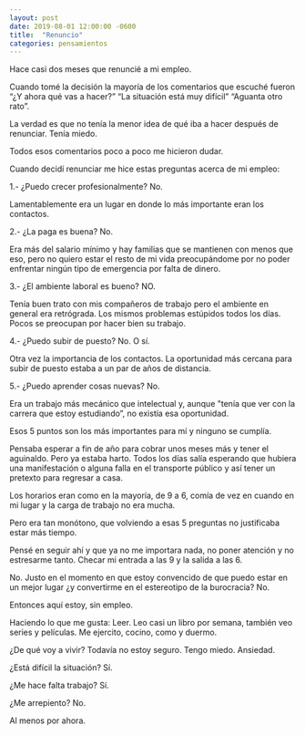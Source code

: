 ```yaml
---
layout: post
date: 2019-08-01 12:00:00 -0600
title:  "Renuncio"
categories: pensamientos
---
```


Hace casi dos meses que renuncié a mi empleo.

Cuando tomé la decisión la mayoría de los comentarios que escuché fueron “¿Y ahora qué vas a hacer?” “La situación está muy difícil” “Aguanta otro rato”.

La verdad es que no tenía la menor idea de qué iba a hacer después de renunciar. Tenía miedo.

Todos esos comentarios poco a poco me hicieron dudar.

Cuando decidí renunciar me hice estas preguntas acerca de mi empleo:

1.- ¿Puedo crecer profesionalmente?
No. 

Lamentablemente era un lugar en donde lo más importante eran los contactos.

2.- ¿La paga es buena?
No.

Era más del salario mínimo y hay familias que se mantienen con menos que eso, pero no quiero estar el resto de mi vida preocupándome por no poder enfrentar ningún tipo de emergencia por falta de dinero.

3.- ¿El ambiente laboral es bueno?
NO.

Tenía buen trato con mis compañeros de trabajo pero el ambiente en general era retrógrada. Los mismos problemas estúpidos todos los días. Pocos se preocupan por hacer bien su trabajo.

4.- ¿Puedo subir de puesto?
No. O sí.

Otra vez la importancia de los contactos. La oportunidad más cercana para subir de puesto estaba a un par de años de distancia.

5.- ¿Puedo aprender cosas nuevas?
No.

Era un trabajo más mecánico que intelectual y, aunque \"tenía que ver con la carrera que estoy estudiando”, no existía esa oportunidad.

Esos 5 puntos son los más importantes para mí y ninguno se cumplía.

Pensaba esperar a fin de año para cobrar unos meses más y tener el aguinaldo. Pero ya estaba harto. Todos los días salía esperando que hubiera una manifestación o alguna falla en el transporte público y así tener un pretexto para regresar a casa.

Los horarios eran como en la mayoría, de 9 a 6, comía de vez en cuando en mi lugar y la carga de trabajo no era mucha.

Pero era tan monótono, que volviendo a esas 5 preguntas no justificaba estar más tiempo.

Pensé en seguir ahí y que ya no me importara nada, no poner atención y no estresarme tanto. Checar mi entrada a las 9 y la salida a las 6.

No. Justo en el momento en que estoy convencido de que puedo estar en un mejor lugar ¿y convertirme en el estereotipo de la burocracia? No.

Entonces aquí estoy, sin empleo.

Haciendo lo que me gusta: Leer. Leo casi un libro por semana, también veo series y películas. Me ejercito, cocino, como y duermo.

¿De qué voy a vivir? Todavía no estoy seguro. Tengo miedo. Ansiedad.

¿Está difícil la situación? Sí.

¿Me hace falta trabajo? Sí.

¿Me arrepiento? No.

Al menos por ahora.
